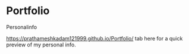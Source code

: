 # Portfolio
Personalinfo

https://prathameshkadam121999.github.io/Portfolio/ tab here for a quick preview of my personal info.
